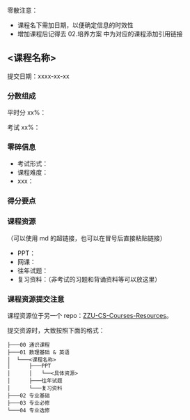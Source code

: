 零散注意：

- 课程名下需加日期，以便确定信息的时效性
- 增加课程后记得去 02.培养方案 中为对应的课程添加引用链接

## <课程名称>

提交日期：xxxx-xx-xx

### 分数组成

平时分 xx%：

考试 xx%：

### 零碎信息

- 考试形式：
- 课程难度：
- xxx：

### 得分要点

### 课程资源

（可以使用 md 的超链接，也可以在冒号后直接粘贴链接）

- PPT：
- 网课：
- 往年试题：
- 复习资料：（非考试的习题和背诵资料等可以放这里）

### 课程资源提交注意

课程资源位于另一个 repo：[ZZU-CS-Courses-Resources](https://github.com/yzbaaa/ZZU-CS-Courses-Resources)。

提交资源时，大致按照下面的格式：

```
├───00 通识课程
├───01 数理基础 & 英语
│  └───<课程名称>
│      ├───PPT
│      │   └──<具体资源>
│      ├───往年试题
│      └───复习资料
├───02 专业基础
├───03 专业必修
└───04 专业选修
```
